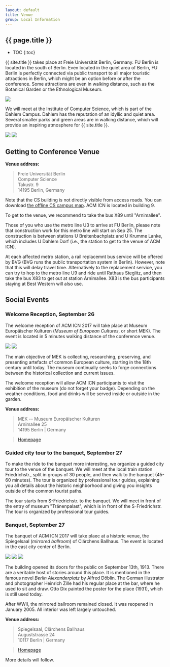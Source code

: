```yaml
---
layout: default
title: Venue
group: Local Information
---
```


## {{ page.title }}

* TOC
{:toc}

{{ site.title }} takes place at Freie Universit&auml;t Berlin, Germany.
FU Berlin is located in the south of Berlin.
Even located in the quiet area of Berlin, FU Berlin is perfectly connected via public transport to all major touristic attractions in Berlin, which might be an option before or after the conference.
Some attractions are even in walking distance, such as the Botanical Garden or the Ethnological Museum.

<img src="images/fub01.jpg" class="photo-banner">

We will meet at the Institute of Computer Science, which is part of the Dahlem Campus.
Dahlem has the reputation of an idyllic and quiet area. Several smaller parks and green areas are in walking distance, which will provide an inspiring atmosphere for {{ site.title }}.

<img src="images/fub02.jpg" class="photo">
<img src="images/fub03.jpg" class="photo">

<div style="clear: both"></div>

## Getting to Conference Venue

**Venue address:**

  > Freie Universit&auml;t Berlin  
  > Computer Science  
  > Takustr. 9  
  > 14195 Berlin, Germany

Note that the CS building is not directly visible from access roads.
You can download  [the offline CS campus map](http://www.mi.fu-berlin.de/fb/contact/bild_mathinf-lageplan-300dpi/mathinf-lageplan-300dpi.jpg?width=930). ACM ICN is located in building 9.

To get to the venue, we recommend to take the bus X89 until "Arnimallee".

Those of you who use the metro line U3 to arrive at FU Berlin, please
note that construction work for this metro line will start on Sep 25.
The construction is between stations U Breitenbachplatz and U Krumme
Lanke, which includes U Dahlem Dorf (i.e., the station to get to the venue
of ACM ICN).

At each affected metro station, a rail replacemnt bus service will be
offered by BVG (BVG runs the public transportation system in Berlin).
However, note that this will delay travel time. Alternatively to the
replacement service, you can try to hop to the metro line U9 and ride
until Rathaus Steglitz, and then take the bus X83 to get out at station
Arnimallee. X83 is the bus participants staying at Best Western will also use.




## Social Events

### Welcome Reception, September 26
The welcome reception of ACM ICN 2017 will take place at Museum Europ&auml;ischer Kulturen (<i>Museum of European Cultures</i>, or short MEK). The event is located in 5 minutes walking distance of the conference venue.

<img src="images/mek/mek-main.jpg" class="photo">
<img src="images/mek/mek-cafe.jpg" class="photo">

The main objective of MEK is collecting, researching, preserving, and presenting artefacts of common European culture, starting in the 18th century until today.
The museum continually seeks to forge connections between the historical collection and current issues.

The welcome reception will allow ACM ICN participants to visit the exhibition of the museum (do not forget your badge).
Depending on the weather conditions, food and drinks will be served inside or outside in the garden.

**Venue address:**

  > MEK -- Museum Europ&auml;ischer Kulturen  
  > Arnimallee 25  
  > 14195 Berlin | Germany  

  > [Homepage](http://www.smb.museum/en/museums-institutions/museum-europaeischer-kulturen/home.html)

### Guided city tour to the banquet, September 27

To make the ride to the banquet more interesting, we organize a guided city tour to the venue of the banquet.
We will meet at the local train station Friedrichstr., split in groups of 30 people, and then walk to the banquet (45-60 minutes).
The tour is organized by professional tour guides, explaining you all details about the historic neighborhood and giving you insights outside of the common tourist paths.

The tour starts from S-Friedrichstr. to the banquet. We will meet in front of the entry of museum "Tr&auml;nenpalast", which is in front of the S-Friedrichstr. The tour is organized by professional tour guides.

### Banquet, September 27

The banquet of ACM ICN 2017 will take plaec at a historic venue, the Spiegelsaal (<i>mirrored ballroom</i>) of Cl&auml;rchens Ballhaus.
The event is located in the east city center of Berlin.

<img src="images/spiegelsaal/00-small.jpg" class="photo-banner">

<img src="images/spiegelsaal/18.jpg" class="photo">
<img src="images/spiegelsaal/12.jpg" class="photo">

The building opened its doors for the public on September 13th, 1913.
There are a veritable host of stories around this place.
It is mentioned in the famous novel <i>Berlin Alexanderplatz</i> by Alfred D&ouml;blin.
The German illustrator and photographer Heinrich Zille had his regular place at the bar, where he used to sit and draw.
Otto Dix painted the poster for the place (1931), which is still used today.

After WWII, the mirrored ballroom remained closed.
It was reopened in January 2005.
All interior was left largely untouched.

**Venue address:**

  > Spiegelsaal, Cl&auml;rchens Ballhaus  
  > Auguststrasse 24  
  > 10117 Berlin | Germany  

  > [Homepage](https://www.spiegelsaal-berlin.de/)

More details will follow.
